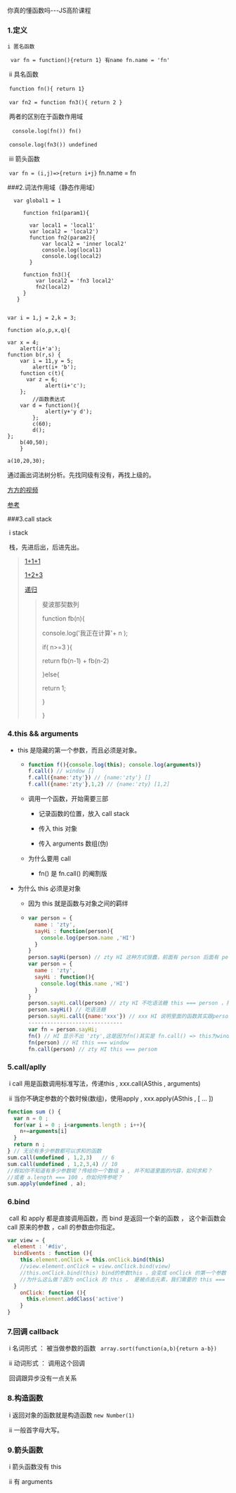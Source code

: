 你真的懂函数吗---JS高阶课程

### 1.定义

 	i 匿名函数

​	` var fn = function(){return 1} 有name fn.name = 'fn'`

​	ii 具名函数

​	`function fn(){ return 1}`

​	`var fn2 = function fn3(){ return 2 }`

​	 两者的区别在于函数作用域

​	` console.log(fn()) fn()`  

​	`console.log(fn3()) undefined`

​	iii 箭头函数

​	`var fn = (i,j)=>{return i+j}` fn.name = fn

###2.词法作用域（静态作用域）

      var global1 = 1

         function fn1(param1){

           var local1 = 'local1'
           var local2 = 'local2')
           function fn2(param2){
               var local2 = 'inner local2'
               console.log(local1)
               console.log(local2)
           }
    
         function fn3(){
             var local2 = 'fn3 local2'
             fn2(local2)
         }
       }


    var i = 1,j = 2,k = 3;

    function a(o,p,x,q){

    var x = 4;
        alert(i+'a');
    function b(r,s) {
        var i = 11,y = 5;
            alert(i+ 'b');
        function c(t){
          var z = 6;
                alert(i+'c');
        };
            //函数表达式
        var d = function(){
                alert(y+'y d');
            };
            c(60);
            d();
    };
        b(40,50);
        }
    
    a(10,20,30);

 通过画出词法树分析。先找同级有没有，再找上级的。

[方方的视频](https://xiedaimala.com/tasks/f3b7885d-ac51-4c41-a498-d01d532cc651?learnable_type=VideoTutorial&learnable_id=76247167-7764-4c49-bf78-53b4d126da7a#/)

[参考](http://js8.in/2011/08/15/javascript%E7%9A%84%E8%AF%8D%E6%B3%95%E4%BD%9C%E7%94%A8%E5%9F%9F/)

###3.call stack

​	i stack

​	栈，先进后出，后进先出。

> [1+1+1](http://latentflip.com/loupe/?code=ZnVuY3Rpb24gYSgpewogICAgY29uc29sZS5sb2coJ2EnKQogIHJldHVybiAnYScgIAp9CgpmdW5jdGlvbiBiKCl7CiAgICBjb25zb2xlLmxvZygnYicpCiAgICByZXR1cm4gJ2InCn0KCmZ1bmN0aW9uIGMoKXsKICAgIGNvbnNvbGUubG9nKCdjJykKICAgIHJldHVybiAnYycKfQoKYSgpCmIoKQpjKCk%3D!!!)
>
> [1+2+3](http://latentflip.com/loupe/?code=ZnVuY3Rpb24gYSgpewogICAgY29uc29sZS5sb2coJ2ExJykKICAgIGIoKQogICAgY29uc29sZS5sb2coJ2EyJykKICByZXR1cm4gJ2EnICAKfQpmdW5jdGlvbiBiKCl7CiAgICBjb25zb2xlLmxvZygnYjEnKQogICAgYygpCiAgICBjb25zb2xlLmxvZygnYjInKQogICAgcmV0dXJuICdiJwp9CmZ1bmN0aW9uIGMoKXsKICAgIGNvbnNvbGUubG9nKCdjJykKICAgIHJldHVybiAnYycKfQphKCkKY29uc29sZS5sb2coJ2VuZCcp!!!)
>
> [递归](ZnVuY3Rpb24gZmFiKG4pewogICAgY29uc29sZS5sb2coJ3N0YXJ0IGNhbGMgZmFiICcrIG4pCiAgICBpZihuPj0zKXsKICAgICAgICByZXR1cm4gZmFiKG4tMSkgKyBmYWIobi0yKQogICAgfWVsc2V7CiAgICAgICAgcmV0dXJuIDEKICAgIH0KfQoKZmFiKDUp)
>
> > 斐波那契数列
> >
> > function fb(n){
> >
> > console.log('我正在计算'+ n );
> >
> > if( n>=3 ){
> >
> > return fb(n-1) + fb(n-2)
> >
> > }else{
> >
> > return 1;
> >
> > }
> >
> > }

### 4.this && arguments

- this 是隐藏的第一个参数，而且必须是对象。

  - ```javascript
    function f(){console.log(this); console.log(arguments)}
    f.call() // window []
    f.call({name:'zty'}) // {name:'zty'} []
    f.call({name:'zty'},1,2) // {name:'zty} [1,2]
    ```

  - 调用一个函数，开始需要三部

    - 记录函数的位置，放入 call stack

    - 传入 this 对象

    - 传入 arguments 数组(伪)

  - 为什么要用 call

    - fn() 是 fn.call() 的阉割版

- 为什么 this 必须是对象

  - 因为 this 就是函数与对象之间的羁绊

  - ```javascript
    var person = {
      name : 'zty',
      sayHi : function(person){
        console.log(person.name ,'HI')
      }
    }
    person.sayHi(person) // zty HI 这种方式很蠢，前面有 person 后面有 person, 为什么 JS 不能帮我把 参数中的person 指定了呢，于是改造一下
    var person = {
      name : 'zty',
      sayHi : function(){
        console.log(this.name ,'HI')
      }
    }
    person.sayHi.call(person) // zty HI 不吃语法糖 this === person ，指定this
    person.sayHi() // 吃语法糖
    person.sayHi.call({name:'xxx'}) // xxx HI 说明里面的函数其实跟person对象没有任何关系，是独立的。(this 真的很不靠谱)
    ------------------------------
    var fn = person.sayHi;
    fn() // HI 显示不出 'zty',这是因为fn()其实是 fn.call() => this为window
    fn(person) // HI this === window
    fn.call(person) // zty HI this === persom
    ```

### 5.call/aplly

​	i call 用是函数调用标准写法，传递this , xxx.call(ASthis , arguments)

​	ii  当你不确定参数的个数时候(数组)，使用apply , xxx.apply(ASthis , [ ... ])

```javascript
function sum () {
  var n = 0 ;
  for(var i = 0 ; i<arguments.length ; i++){
    n+=arguments[i]
  }
  return n ;
} // 无论有多少参数都可以求和的函数
sum.call(undefined , 1,2,3)   // 6
sum.call(undefined , 1,2,3,4) // 10
//假如你不知道有多少参数呢？传给你一个数组 a , 并不知道里面的内容，如何求和？
//或者 a.length === 100 ，你如何传参呢？
sum.apply(undefined , a);
```

### 6.bind

​	call 和 apply 都是直接调用函数，而 bind 是返回一个新的函数 ， 这个新函数会call 原来的参数 ，call 的参数由你指定。

```javascript
var view = {
  element : '#div',
  bindEvents : function (){
    this.element.onClick = this.onClick.bind(this)
    //view.element.onClick = view.onClick.bind(view)
    //this.onClick.bind(this) bind的参数this ，会变成 onClick 的第一个参数
    //为什么这么做？因为 onClick 的 this ， 是被点击元素，我们需要的 this === view
  }
    onClick: function (){
      this.element.addClass('active')
    }
}
```

### 7.回调 callback

​	i 名词形式 ： 被当做参数的函数 ` array.sort(function(a,b){return a-b})`

​	ii 动词形式 ： 调用这个回调

​	回调跟异步没有一点关系

### 8.构造函数

​	i 返回对象的函数就是构造函数  `new Number(1)`

​	ii 一般首字母大写。

### 9.箭头函数

​	i 箭头函数没有 this 

​	ii 有 arguments 







